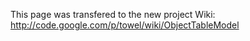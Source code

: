 This page was transfered to the new project Wiki: http://code.google.com/p/towel/wiki/ObjectTableModel